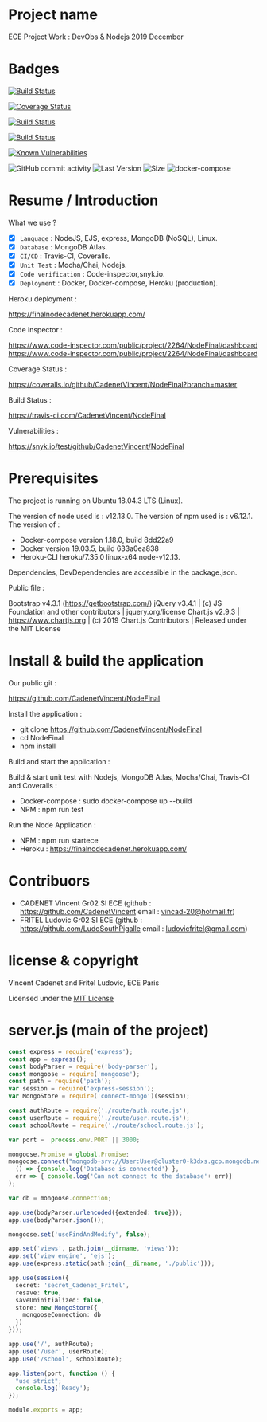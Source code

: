 # Project name #

ECE Project Work : DevObs & Nodejs 2019 December

# Badges #

[![Build Status](https://travis-ci.com/CadenetVincent/NodeFinal.svg?branch=master)](https://travis-ci.com/CadenetVincent/NodeFinal)

[![Coverage Status](https://coveralls.io/repos/github/CadenetVincent/NodeFinal/badge.svg?branch=master)](https://coveralls.io/github/CadenetVincent/NodeFinal?branch=master)

[![Build Status](https://www.code-inspector.com/project/2264/status/svg)](https://www.code-inspector.com/public/project/2264/NodeFinal/dashboard)

[![Build Status](https://www.code-inspector.com/project/2264/score/svg)](https://www.code-inspector.com/public/project/2264/NodeFinal/dashboard)

<a href="https://snyk.io/test/github/CadenetVincent/NodeFinal?targetFile=package.json"><img src="https://snyk.io/test/github/CadenetVincent/NodeFinal/badge.svg?targetFile=package.json" alt="Known Vulnerabilities" data-canonical-src="https://snyk.io/test/github/CadenetVincent/NodeFinal?targetFile=package.json" style="max-width:100%;"></a>

<img alt="GitHub commit activity" src="https://img.shields.io/github/commit-activity/y/CadenetVincent/NodeFinal">
<img alt="Last Version" src="https://img.shields.io/github/package-json/v/CadenetVincent/NodeFinal">
<img alt="Size" src="https://img.shields.io/github/languages/code-size/CadenetVincent/NodeFinal">
<img alt="docker-compose" src="https://img.shields.io/badge/docker--compose-mongo%20atlas%20%2B%20node-blueviolet">

# Resume / Introduction #

What we use ? 

- [x] `Language` : NodeJS, EJS, express, MongoDB (NoSQL), Linux.
- [x] `Database` : MongoDB Atlas.
- [x] `CI/CD` : Travis-CI, Coveralls. 
- [x] `Unit Test` : Mocha/Chai, Nodejs. 
- [x] `Code verification` : Code-inspector,snyk.io.
- [x] `Deployment` : Docker, Docker-compose, Heroku (production).

Heroku deployment : 

https://finalnodecadenet.herokuapp.com/

Code inspector : 

https://www.code-inspector.com/public/project/2264/NodeFinal/dashboard
https://www.code-inspector.com/public/project/2264/NodeFinal/dashboard

Coverage Status :

https://coveralls.io/github/CadenetVincent/NodeFinal?branch=master

Build Status :

https://travis-ci.com/CadenetVincent/NodeFinal

Vulnerabilities :

https://snyk.io/test/github/CadenetVincent/NodeFinal

# Prerequisites #

The project is running on Ubuntu 18.04.3 LTS (Linux).

The version of node used is : v12.13.0.
The version of npm used is : v6.12.1.
The version of :
- Docker-compose version 1.18.0, build 8dd22a9
- Docker version 19.03.5, build 633a0ea838
- Heroku-CLI heroku/7.35.0 linux-x64 node-v12.13.

Dependencies, DevDependencies are accessible in the package.json.

Public file :

Bootstrap v4.3.1 (https://getbootstrap.com/)
jQuery v3.4.1 | (c) JS Foundation and other contributors | jquery.org/license 
Chart.js v2.9.3 | https://www.chartjs.org | (c) 2019 Chart.js Contributors | Released under the MIT License

# Install & build the application #

Our public git :

https://github.com/CadenetVincent/NodeFinal

Install the application :

- git clone https://github.com/CadenetVincent/NodeFinal
- cd NodeFinal
- npm install

Build and start the application : 

Build & start unit test with Nodejs, MongoDB Atlas, Mocha/Chai, Travis-CI and Coveralls : 

- Docker-compose : sudo docker-compose up --build
- NPM : npm run test

Run the Node Application : 

- NPM : npm run startece
- Heroku : https://finalnodecadenet.herokuapp.com/

# Contribuors #

- CADENET Vincent Gr02 SI ECE (github : https://github.com/CadenetVincent email : vincad-20@hotmail.fr)
- FRITEL Ludovic Gr02 SI ECE (github : https://github.com/LudoSouthPigalle email : ludovicfritel@gmail.com)

# license & copyright #

Vincent Cadenet and Fritel Ludovic, ECE Paris

Licensed under the [MIT License](LICENSE)

# server.js (main of the project) #

```typescript
const express = require('express');
const app = express();
const bodyParser = require('body-parser');
const mongoose = require('mongoose');
const path = require('path');
var session = require('express-session');
var MongoStore = require('connect-mongo')(session);

const authRoute = require('./route/auth.route.js');
const userRoute = require('./route/user.route.js');
const schoolRoute = require('./route/school.route.js');

var port =  process.env.PORT || 3000;

mongoose.Promise = global.Promise;
mongoose.connect("mongodb+srv://User:User@cluster0-k3dxs.gcp.mongodb.net/ececadenetfritel", { useNewUrlParser: true }).then(
  () => {console.log('Database is connected') },
  err => { console.log('Can not connect to the database'+ err)}
);

var db = mongoose.connection;

app.use(bodyParser.urlencoded({extended: true}));
app.use(bodyParser.json());

mongoose.set('useFindAndModify', false);

app.set('views', path.join(__dirname, 'views'));
app.set('view engine', 'ejs');
app.use(express.static(path.join(__dirname, './public')));

app.use(session({
  secret: 'secret_Cadenet_Fritel',
  resave: true,
  saveUninitialized: false,
  store: new MongoStore({
    mongooseConnection: db
  })
}));

app.use('/', authRoute);
app.use('/user', userRoute);
app.use('/school', schoolRoute);

app.listen(port, function () {
  "use strict";
  console.log('Ready');
});

module.exports = app;

```





